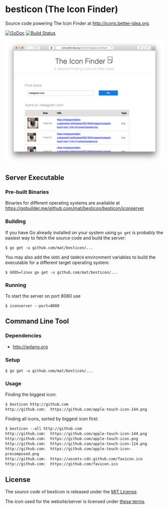 # besticon (The Icon Finder)

Source code powering The Icon Finder at <http://icons.better-idea.org>.

[![GoDoc](http://img.shields.io/badge/go-documentation-blue.svg?style=flat-square)](https://godoc.org/github.com/mat/besticon/besticon)
[![Build Status](http://img.shields.io/travis/mat/besticon/master.svg?style=flat-square)](http://travis-ci.org/mat/besticon)

[![Screenshot of The Icon Finder](the-icon-finder.png)](http://icons.better-idea.org)


## Server Executable

### Pre-built Binaries

Binaries for different operating systems are available at <https://gobuilder.me/github.com/mat/besticon/besticon/iconserver>

### Building

If you have Go already installed on your system using `go get` is probably the easiest way to fetch the source code and build the server:

	$ go get -u github.com/mat/besticon/...

You may also add the `GOOS` and `GOARCH` environment variables to build the executable for a different target operating system:

	$ GOOS=linux go get -u github.com/mat/besticon/...

### Running

To start the server on port 8080 use

	$ iconserver --port=8080



## Command Line Tool

### Dependencies

 - <http://golang.org>

### Setup

    $ go get -u github.com/mat/besticon/...

### Usage

Finding the biggest icon:

	$ besticon http://github.com 
	http://github.com:  https://github.com/apple-touch-icon-144.png

Finding all icons, sorted by biggest icon first:

	$ besticon --all http://github.com 
	http://github.com:  https://github.com/apple-touch-icon-144.png
	http://github.com:  https://github.com/apple-touch-icon.png
	http://github.com:  https://github.com/apple-touch-icon-114.png
	http://github.com:  https://github.com/apple-touch-icon-precomposed.png
	http://github.com:  https://assets-cdn.github.com/favicon.ico
	http://github.com:  https://github.com/favicon.ico

## License

The *source code* of besticon is released under the [MIT License](http://www.opensource.org/licenses/MIT).

The *icon* used for the website/server is licensed under [these terms](http://sixrevisions.com/freebies/icons/free-icons-1000/).
